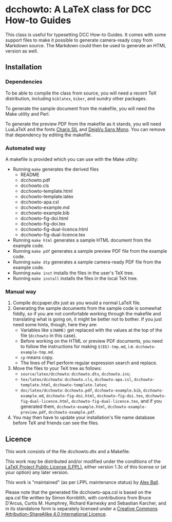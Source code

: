 # dcchowto: A LaTeX class for DCC How-to Guides

This class is useful for typesetting DCC How-to Guides. It comes with some
support files to make it possible to generate camera-ready copy from Markdown
source. The Markdown could then be used to generate an HTML version as well.

## Installation

### Dependencies

To be able to compile the class from source, you will need a recent TeX
distribution, including `biblatex`, `biber`, and sundry other packages.

To generate the sample document from the makefile, you will need the Make
utility and Perl.

To generate the preview PDF from the makefile as it stands,
you will need LuaLaTeX and the fonts
[Charis SIL](http://scripts.sil.org/cms/scripts/page.php?item_id=CharisSIL_download)
and [DejaVu Sans Mono](http://dejavu-fonts.org/wiki/Download).
You can remove that dependency by editing the makefile.

### Automated way

A makefile is provided which you can use with the Make utility:

  * Running `make` generates the derived files
      - README
      - dcchowto.pdf
      - dcchowto.cls
      - dcchowto-template.html
      - dcchowto-template.latex
      - dcchowto-apa.csl
      - dcchowto-example.md
      - dcchowto-example.bib
      - dcchowto-fig-doi.html
      - dcchowto-fig-doi.tex
      - dcchowto-fig-dual-licence.html
      - dcchowto-fig-dual-licence.tex
  * Running `make html` generates a sample HTML document from the example code.
  * Running `make pdf` generates a sample preview PDF file from the example code.
  * Running `make dtp` generates a sample camera-ready PDF file from the example code.
  * Running `make inst` installs the files in the user's TeX tree.
  * Running `make install` installs the files in the local TeX tree.

### Manual way

 1. Compile dccpaper.dtx just as you would a normal LaTeX file.
 2. Generating the sample documents from the sample code is somewhat fiddly,
    so if you are not comfortable working through the makefile and translating
    what is going on, it might be better not to bother. If you just need some
    hints, though, here they are:
      * Variables like `$(NAME)` get replaced with the values at the top of the
        file (`dcchowto` in this case).
      * Before working on the HTML or preview PDF documents, you need to follow
        the instructions for making `$(EG)-tmp.md`, i.e.
        `dcchowto-example-tmp.md`.
      * `cp` means copy.
      * The lines of Perl perform regular expression search and replace.
 3. Move the files to your TeX tree as follows:
      * `source/latex/dcchowto`: `dcchowto.dtx`, `dcchowto.ins`;
      * `tex/latex/dcchowto`: `dcchowto.cls`, `dcchowto-apa.csl`,
        `dcchowto-template.html`, `dcchowto-template.latex`;
      * `doc/latex/dcchowto`: `dcchowto.pdf`, `dcchowto-example.bib`,
        `dcchowto-example.md`, `dcchowto-fig-doi.html`, `dcchowto-fig-doi.tex`,
        `dcchowto-fig-dual-licence.html`, `dcchowto-fig-dual-licence.tex`,
        and if you generated them, `dcchowto-example.html`,
        `dcchowto-example-preview.pdf`, `dcchowto-example.pdf`.
 4. You may then have to update your installation's file name database before TeX and friends can see the files.

## Licence

This work consists of the file dcchowto.dtx and a Makefile.

This work may be distributed and/or modified under the conditions of the
[LaTeX Project Public License (LPPL)](http://www.latex-project.org/lppl.txt),
either version 1.3c of this license or (at your option) any later version.

This work is "maintained" (as per LPPL maintenance status) by
[Alex Ball](http://alexball.me.uk/).

Please note that the generated file dcchowto-apa.csl is based on the apa.csl
file written by Simon Kornblith, with contributions from Bruce D'Arcus,
Curtis M. Humphrey, Richard Karnesky and Sebastian Karcher, and in its
standalone form is separately licensed under a
[Creative Commons Attribution-ShareAlike 4.0 International
Licence](http://creativecommons.org/licenses/by-sa/4.0/).

